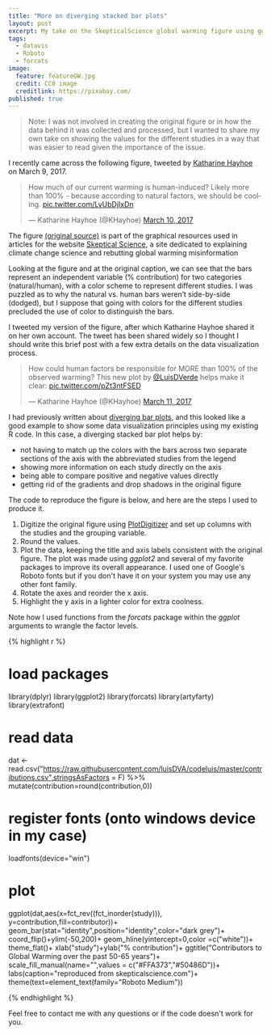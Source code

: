 ```yaml
---
title: "More on diverging stacked bar plots"
layout: post
excerpt: My take on the SkepticalScience global warming figure using ggplot, includes R code and data.
tags:
  - datavis
  - Roboto
  - forcats
image:
  feature: featureGW.jpg
  credit: CC0 image
  creditlink: https://pixabay.com/
published: true
---
```

> Note: I was not involved in creating the original figure or in how the data behind it was collected and processed, but I wanted to share my own take on showing the values for the different studies in a way that was easier to read given the importance of the issue.

I recently came across the following figure, tweeted by [Katharine Hayhoe](https://twitter.com/KHayhoe) on March 9, 2017. 

<blockquote class="twitter-tweet" data-lang="en"><p lang="en" dir="ltr">How much of our current warming is human-induced? Likely more than 100% - because according to natural factors, we should be cooling. <a href="https://t.co/LyUbDjIxDn">pic.twitter.com/LyUbDjIxDn</a></p>&mdash; Katharine Hayhoe (@KHayhoe) <a href="https://twitter.com/KHayhoe/status/839994424130174977">March 10, 2017</a></blockquote>
<script async src="//platform.twitter.com/widgets.js" charset="utf-8"></script>

The figure [(original source)](https://skepticalscience.com/graphics.php?g=57) is part of the graphical resources used in articles for the website [Skeptical Science](https://skepticalscience.com), a site dedicated to explaining climate change science and rebutting global warming misinformation

Looking at the figure and at the original caption, we can see that the bars represent an independent variable (% contribution) for two categories (natural/human), with a color scheme to represent different studies. I was puzzled as to why the natural vs. human bars weren’t side-by-side (dodged), but I suppose that going with colors for the different studies precluded the use of color to distinguish the bars.

I tweeted my version of the figure, after which Katharine Hayhoe shared it on her own account. The tweet has been shared widely so I thought I should write this brief post with a few extra details on the data visualization process.   

<blockquote class="twitter-tweet" data-lang="en"><p lang="en" dir="ltr">How could human factors be responsible for MORE than 100% of the observed warming? This new plot by <a href="https://twitter.com/LuisDVerde">@LuisDVerde</a> helps make it clear: <a href="https://t.co/pZt3ntFSED">pic.twitter.com/pZt3ntFSED</a></p>&mdash; Katharine Hayhoe (@KHayhoe) <a href="https://twitter.com/KHayhoe/status/840581942273810432">March 11, 2017</a></blockquote>
<script async src="//platform.twitter.com/widgets.js" charset="utf-8"></script>

I had previously written about [diverging bar plots](http://luisdva.github.io/Diverging-bar-plots/), and this looked like a good example to show some data visualization principles using my existing R code. In this case, a diverging stacked bar plot helps by: 

- not having to match up the colors with the bars across two separate sections of the axis with the abbreviated studies from the legend
- showing more information on each study directly on the axis
- being able to compare positive and negative values directly
- getting rid of the gradients and drop shadows in the original figure

The code to reproduce the figure is below, and here are the steps I used to produce it.

1. Digitize the original figure using [PlotDigitizer](http://plotdigitizer.sourceforge.net/) and set up columns with the studies and the grouping variable. 
2. Round the values. 
3. Plot the data, keeping the title and axis labels consistent with the original figure. The plot was made using _ggplot2_ and several of my favorite packages to improve its overall appearance. I used one of Google's Roboto fonts but if you don't have it on your system you may use any other font family.
4. Rotate the axes and reorder the x axis.
5. Highlight the y axis in a lighter color for extra coolness.

Note how I used functions from the _forcats_ package within the _ggplot_ arguments to wrangle the factor levels.

{% highlight r %}

# load packages
library(dplyr)
library(ggplot2)
library(forcats)
library(artyfarty)
library(extrafont)
# read data
dat <- read.csv("https://raw.githubusercontent.com/luisDVA/codeluis/master/contributions.csv",stringsAsFactors = F) %>% 
          mutate(contribution=round(contribution,0))
# register fonts (onto windows device in my case)
loadfonts(device="win")
# plot
ggplot(dat,aes(x=fct_rev((fct_inorder(study))), y=contribution,fill=contributor))+
  geom_bar(stat="identity",position="identity",color="dark grey")+
  coord_flip()+ylim(-50,200)+
  geom_hline(yintercept=0,color =c("white"))+
  theme_flat()+
  xlab("study")+ylab("% contribution")+
  ggtitle("Contributors to Global Warming over the past 50-65 years")+
  scale_fill_manual(name="",values = c("#FFA373","#50486D"))+
  labs(caption="reproduced from skepticalscience.com")+
  theme(text=element_text(family="Roboto Medium"))
    
{% endhighlight %}

Feel free to contact me with any questions or if the code doesn't work for you.
